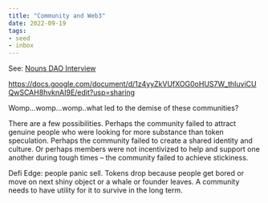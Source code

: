 ```yaml
---
title: "Community and Web3"
date: 2022-09-19
tags:
- seed
- inbox 
---
```


See:  [Nouns DAO Interview](/Nouns%20DAO%20Interview.md)


https://docs.google.com/document/d/1z4yyZkVUfXOG0oHUS7W_thIuviCUQwSCAH8hvknAI9E/edit?usp=sharing

Womp…womp…womp..what led to the demise of these communities? 

  There are a few possibilities. Perhaps the community failed to attract genuine people who were looking for more substance than token speculation. Perhaps the community failed to create a shared identity and culture. Or perhaps members were not incentivized to help and support one another during tough times – the community failed to achieve stickiness.

Defi Edge: people panic sell. Tokens drop because people get bored or move on next shiny object or a whale or founder leaves. A community needs to have utility for it to survive in the long term. 




